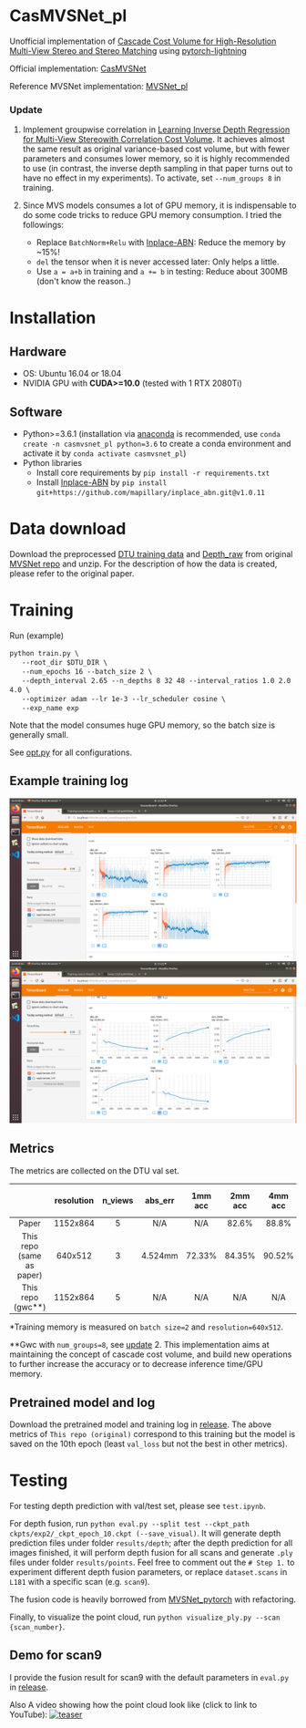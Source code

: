 # CasMVSNet_pl
Unofficial implementation of [Cascade Cost Volume for High-Resolution Multi-View Stereo and Stereo Matching](https://arxiv.org/pdf/1912.06378.pdf) using [pytorch-lightning](https://github.com/PyTorchLightning/pytorch-lightning)

Official implementation: [CasMVSNet](https://github.com/alibaba/cascade-stereo/tree/master/CasMVSNet)

Reference MVSNet implementation: [MVSNet_pl](https://github.com/kwea123/MVSNet_pl)

### Update

1.  Implement groupwise correlation in [Learning Inverse Depth Regression for Multi-View Stereowith Correlation Cost Volume](https://arxiv.org/abs/1912.11746). It achieves almost the same result as original variance-based cost volume, but with fewer parameters and consumes lower memory, so it is highly recommended to use (in contrast, the inverse depth sampling in that paper turns out to have no effect in my experiments). To activate, set `--num_groups 8` in training.

2.  Since MVS models consumes a lot of GPU memory, it is indispensable to do some code tricks to reduce GPU memory consumption. I tried the followings:
    *  Replace `BatchNorm+Relu` with [Inplace-ABN](https://github.com/mapillary/inplace_abn): Reduce the memory by ~15%!
    *  `del` the tensor when it is never accessed later: Only helps a little.
    *  Use `a = a+b` in training and `a += b` in testing: Reduce about 300MB (don't know the reason..)

# Installation

## Hardware

* OS: Ubuntu 16.04 or 18.04
* NVIDIA GPU with **CUDA>=10.0** (tested with 1 RTX 2080Ti)

## Software

* Python>=3.6.1 (installation via [anaconda](https://www.anaconda.com/distribution/) is recommended, use `conda create -n casmvsnet_pl python=3.6` to create a conda environment and activate it by `conda activate casmvsnet_pl`)
* Python libraries
    * Install core requirements by `pip install -r requirements.txt`
    * Install [Inplace-ABN](https://github.com/mapillary/inplace_abn) by `pip install git+https://github.com/mapillary/inplace_abn.git@v1.0.11`

# Data download

Download the preprocessed [DTU training data](https://drive.google.com/file/d/1eDjh-_bxKKnEuz5h-HXS7EDJn59clx6V/view) and [Depth_raw](https://virutalbuy-public.oss-cn-hangzhou.aliyuncs.com/share/cascade-stereo/CasMVSNet/dtu_data/dtu_train_hr/Depths_raw.zip) from original [MVSNet repo](https://github.com/YoYo000/MVSNet) and unzip. For the description of how the data is created, please refer to the original paper.

# Training

Run (example)
```
python train.py \
   --root_dir $DTU_DIR \
   --num_epochs 16 --batch_size 2 \
   --depth_interval 2.65 --n_depths 8 32 48 --interval_ratios 1.0 2.0 4.0 \
   --optimizer adam --lr 1e-3 --lr_scheduler cosine \
   --exp_name exp
```

Note that the model consumes huge GPU memory, so the batch size is generally small.

See [opt.py](opt.py) for all configurations.

## Example training log
![log1](assets/log1.png)
![log2](assets/log2.png)

## Metrics
The metrics are collected on the DTU val set.

|           | resolution | n_views | abs_err | 1mm acc | 2mm acc    | 4mm acc    | GPU mem in GB <br> (train*/val) |
| :---:     |  :---:     | :---:   | :---:   |  :---:  | :---:      | :---:      | :---:   |
| Paper     |  1152x864  | 5       | N/A     | N/A     | 82.6%      | 88.8%      | N/A / 5.3 |
| This repo <br> (same as paper) |  640x512   | 3       | 4.524mm | 72.33%  | 84.35%     | 90.52%     | 8.5 / 2.1 |
| This repo <br> (gwc**) |  1152x864  | 5       | N/A     | N/A     | N/A        | N/A        | **6.5 / 4.5** |

*Training memory is measured on `batch size=2` and `resolution=640x512`.

**Gwc with `num_groups=8`, see [update](#update) 2. This implementation aims at maintaining the concept of cascade cost volume, and build new operations to further increase the accuracy or to decrease inference time/GPU memory.

## Pretrained model and log
Download the pretrained model and training log in [release](https://github.com/kwea123/CasMVSNet_pl/releases/tag/v1.0).
The above metrics of `This repo (original)` correspond to this training but the model is saved on the 10th epoch (least `val_loss` but not the best in other metrics).

# Testing
For testing depth prediction with val/test set, please see `test.ipynb`.

For depth fusion, run `python eval.py --split test --ckpt_path ckpts/exp2/_ckpt_epoch_10.ckpt (--save_visual)`. It will generate depth prediction files under folder `results/depth`; after the depth prediction for all images finished, it will perform depth fusion for all scans and generate `.ply` files under folder `results/points`. Feel free to comment out the `# Step 1.` to experiment different depth fusion parameters, or replace `dataset.scans` in `L181` with a specific scan (e.g. `scan9`).

The fusion code is heavily borrowed from [MVSNet_pytorch](https://github.com/xy-guo/MVSNet_pytorch/blob/master/eval.py) with refactoring.

Finally, to visualize the point cloud, run `python visualize_ply.py --scan {scan_number}`.

## Demo for scan9
I provide the fusion result for scan9 with the default parameters in `eval.py` in [release](https://github.com/kwea123/CasMVSNet_pl/releases/tag/v1.1).

Also A video showing how the point cloud look like (click to link to YouTube):
[![teaser](assets/demo.gif)](https://youtu.be/wCjMoBR9Nh0)
